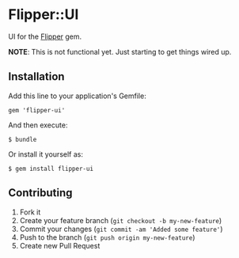 # Flipper::UI

UI for the [Flipper](https://github.com/jnunemaker/flipper) gem.

__NOTE__: This is not functional yet. Just starting to get things wired up.

## Installation

Add this line to your application's Gemfile:

    gem 'flipper-ui'

And then execute:

    $ bundle

Or install it yourself as:

    $ gem install flipper-ui

## Contributing

1. Fork it
2. Create your feature branch (`git checkout -b my-new-feature`)
3. Commit your changes (`git commit -am 'Added some feature'`)
4. Push to the branch (`git push origin my-new-feature`)
5. Create new Pull Request
